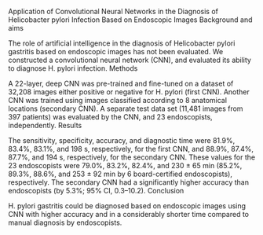 Application of Convolutional Neural Networks in the Diagnosis of Helicobacter pylori Infection Based on Endoscopic Images
Background and aims

The role of artificial intelligence in the diagnosis of Helicobacter pylori gastritis based on endoscopic images has not been evaluated. We constructed a convolutional neural network (CNN), and evaluated its ability to diagnose H. pylori infection.
Methods

A 22-layer, deep CNN was pre-trained and fine-tuned on a dataset of 32,208 images either positive or negative for H. pylori (first CNN). Another CNN was trained using images classified according to 8 anatomical locations (secondary CNN). A separate test data set (11,481 images from 397 patients) was evaluated by the CNN, and 23 endoscopists, independently.
Results

The sensitivity, specificity, accuracy, and diagnostic time were 81.9%, 83.4%, 83.1%, and 198 s, respectively, for the first CNN, and 88.9%, 87.4%, 87.7%, and 194 s, respectively, for the secondary CNN. These values for the 23 endoscopists were 79.0%, 83.2%, 82.4%, and 230 ± 65 min (85.2%, 89.3%, 88.6%, and 253 ± 92 min by 6 board-certified endoscopists), respectively. The secondary CNN had a significantly higher accuracy than endoscopists (by 5.3%; 95% CI, 0.3–10.2).
Conclusion

H. pylori gastritis could be diagnosed based on endoscopic images using CNN with higher accuracy and in a considerably shorter time compared to manual diagnosis by endoscopists.
